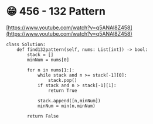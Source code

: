# 😁 456 - 132 Pattern

[https://www.youtube.com/watch?v=q5ANAl8Z458](https://www.youtube.com/watch?v=q5ANAl8Z458)

```python3
class Solution:
    def find132pattern(self, nums: List[int]) -> bool:
        stack = []
        minNum = nums[0]

        for n in nums[1:]:
            while stack and n >= stack[-1][0]:
                stack.pop()
            if stack and n > stack[-1][1]:
                return True

            stack.append([n,minNum])
            minNum = min(n,minNum)

        return False
```
